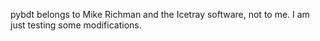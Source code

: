 pybdt belongs to Mike Richman and the Icetray software, not to me. I am just testing some modifications. 
